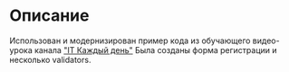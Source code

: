 Описание
========
Использован и модернизирован пример кода из обучающего видео-урока канала ["IT Каждый день"](https://www.youtube.com/channel/UCAlRksF5338XmSMbwS3W7eA/)
Была созданы форма регистрации и несколько validators.

